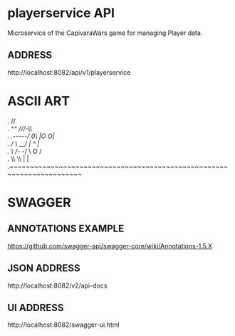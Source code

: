 # playerservice API
Microservice of the CapivaraWars game for managing Player data.

## ADDRESS
http://localhost:8082/api/v1/playerservice
	

# ASCII ART                                                                       
.                        //                                               
.          ^_^        ///-\\\                                             
.   .-----/  0\       |O   O|                                             
.  /  \     __/       |  ^  |                                             
.  \  /_- -/           \ O /                                              
.   \\\  \\\            | |                                               
.~~~~~~~~~~~~~~~~~~~~~~~~~~~~~~~~~~~~~~~~~~~~~~~~~~~~~~~~~~~~~~~~~~~~~~~

# SWAGGER

## ANNOTATIONS EXAMPLE
https://github.com/swagger-api/swagger-core/wiki/Annotations-1.5.X

## JSON ADDRESS
http://localhost:8082/v2/api-docs
	
## UI ADDRESS
http://localhost:8082/swagger-ui.html
